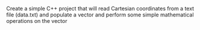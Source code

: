 Create a simple C++ project that will read Cartesian coordinates from a text file (data.txt) and populate a vector and perform some simple mathematical operations on the vector
